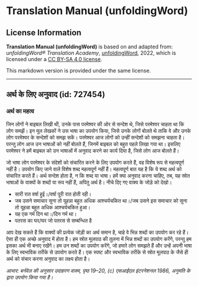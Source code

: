 # Translation Manual (unfoldingWord)

## License Information

**Translation Manual (unfoldingWord)** is based on and adapted from: _unfoldingWord® Translation Academy_, [unfoldingWord](https://unfoldingword.org/utw), 2022, which is licensed under a [CC BY-SA 4.0 license](https://creativecommons.org/licenses/by-sa/4.0/legalcode.en).

This markdown version is provided under the same license.



--------------------------------

## अर्थ के लिए अनुवाद (id: 727454)

### अर्थ का महत्व

जिन लोगों ने बाइबल लिखी थी, उनके पास परमेश्वर की ओर से सन्देश थे, जिसे परमेश्वर चाहता था कि लोग समझें। इन मूल लेखकों ने उस भाषा का उपयोग किया, जिसे उनके लोगों बोलते थे ताकि वे और उनके लोग परमेश्वर के सन्देशों को समझ सकें। परमेश्वर आज लोगों को उन्हीं सन्देशों को समझना चाहता है। परन्तु लोग आज उन भाषाओं को नहीं बोलते हैं, जिनमें बाइबल को बहुत पहले लिखा गया था। इसलिए परमेश्वर ने हमें बाइबल को उन भाषाओं में अनुवाद करने का कार्य दिया है, जिसे लोग आज बोलते हैं।

जो भाषा लोग परमेश्वर के संदेशों को संचारित करने के लिए उपयोग करते हैं, वह विशेष रूप से महत्वपूर्ण नहीं है। उपयोग किए जाने वाले विशेष शब्द महत्वपूर्ण नहीं हैं। महत्वपूर्ण बात यह है कि ये शब्द अर्थ को संचारित करते हैं। अर्थ सन्देश होता है, न कि शब्द या भाषा। हमें क्या अनुवाद करना चाहिए, तब, यह स्रोत भाषाओं के वाक्यों के शब्दों या रूप नहीं हैं, अपितु अर्थ है। नीचे दिए गए वाक्य के जोड़े को देखो।

* सारी रात वर्षा हुई।/वर्षा पूरी रात होती रही।
* जब उसने समाचार सुना तो यूहन्ना बहुत अधिक आश्चर्यचकित था।/जब उसने इस समाचार को सुना तो यूहन्ना बहुत अधिक आश्चर्यचकित हुआ।
* यह एक गर्म दिन था।/दिन गर्म था।
* पतरस का घर/घर जो पतरस से सम्बन्धित है

आप देख सकते हैं कि वाक्यों की प्रत्येक जोड़ी का अर्थ समान है, चाहे वे भिन्न शब्दों का उपयोग कर रहे हैं। ऐसा ही एक अच्छे अनुवाद में होता है। हम स्रोत मूलपाठ की तुलना में भिन्न शब्दों का उपयोग करेंगे, परन्तु हम इसका अर्थ भी बनाए रखेंगे। हम उन शब्दों का उपयोग करेंगे, जो हमारे लोग समझते हैं और उन्हें अपनी भाषा के लिए स्वभाविक तरीके से उपयोग करते हैं। एक स्पष्ट और स्वभाविक तरीके से स्रोत मूलपाठ के जैसे ही अर्थ को संचार करना अनुवाद का लक्ष्य होता है।

*आभार: बर्नवेल की अनुसार उदाहरण वाक्य, पृष्ठ 19–20, (c) एसआईएल इंटरनेशनल 1986, अनुमति के द्वारा उपयोग किया गया है।*


